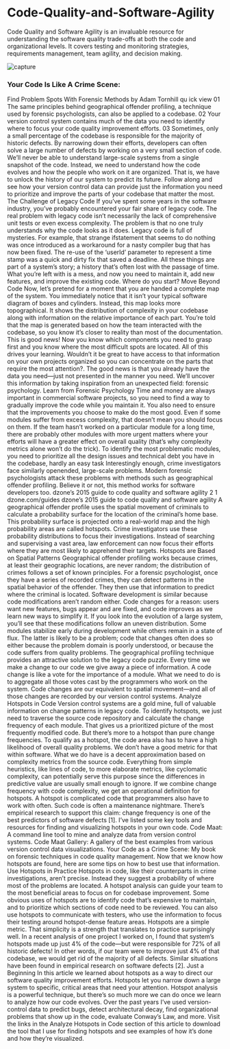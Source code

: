 # Code-Quality-and-Software-Agility
Code Quality and Software Agility is an invaluable resource for understanding the software quality trade-offs at both the code and organizational levels. It covers testing and monitoring strategies, requirements management, team agility, and decision making.

![capture](https://cloud.githubusercontent.com/assets/23619819/24940296/3d38b8fa-1f10-11e7-9ae3-49b0751b390c.PNG)
### Your Code Is Like A Crime Scene:
Find Problem Spots With
Forensic Methods
by Adam Tornhill
qu ick view
01
The same principles behind geographical
offender profiling, a technique used by
forensic psychologists, can also be applied
to a codebase.
02
Your version control system contains
much of the data you need to identify
where to focus your code quality
improvement efforts.
03
Sometimes, only a small percentage
of the codebase is responsible for the
majority of historic defects. By narrowing
down their efforts, developers can often
solve a large number of defects by
working on a very small section of code.
We’ll never be able to understand large-scale
systems from a single snapshot of the code. Instead,
we need to understand how the code evolves and
how the people who work on it are organized. That
is, we have to unlock the history of our system
to predict its future. Follow along and see how
your version control data can provide just the
information you need to prioritize and improve the
parts of your codebase that matter the most.
The Challenge of Legacy Code
If you’ve spent some years in the software industry, you’ve probably
encountered your fair share of legacy code. The real problem
with legacy code isn’t necessarily the lack of comprehensive unit
tests or even excess complexity. The problem is that no one truly
understands why the code looks as it does.
Legacy code is full of mysteries. For example, that strange ifstatement
that seems to do nothing was once introduced as a
workaround for a nasty compiler bug that has now been fixed. The
re-use of the ‘userId’ parameter to represent a time stamp was a
quick and dirty fix that saved a deadline.
All these things are part of a system’s story; a history that’s often
lost with the passage of time. What you’re left with is a mess, and
now you need to maintain it, add new features, and improve the
existing code. Where do you start?
Move Beyond Code
Now, let’s pretend for a moment that you are handed a complete
map of the system. You immediately notice that it isn’t your typical
software diagram of boxes and cylinders. Instead, this map looks
more topographical. It shows the distribution of complexity in your
codebase along with information on the relative importance of
each part. You’re told that the map is generated based on how the
team interacted with the codebase, so you know it’s closer to reality
than most of the documentation. This is good news! Now you know
which components you need to grasp first and you know where the
most difficult spots are located. All of this drives your learning.
Wouldn’t it be great to have access to that information on your own
projects organized so you can concentrate on the parts that require
the most attention?. The good news is that you already have the
data you need—just not presented in the manner you need. We’ll
uncover this information by taking inspiration from an unexpected
field: forensic psychology.
Learn from Forensic Psychology
Time and money are always important in commercial software
projects, so you need to find a way to gradually improve the
code while you maintain it. You also need to ensure that the
improvements you choose to make do the most good. Even if some
modules suffer from excess complexity, that doesn’t mean you
should focus on them. If the team hasn’t worked on a particular
module for a long time, there are probably other modules with
more urgent matters where your efforts will have a greater effect
on overall quality (that’s why complexity metrics alone won’t do
the trick). To identify the most problematic modules, you need to
prioritize all the design issues and technical debt you have in the
codebase, hardly an easy task
Interestingly enough, crime investigators face similarly openended,
large-scale problems. Modern forensic psychologists attack
these problems with methods such as geographical offender
profiling. Believe it or not, this method works for software
developers too.
dzone’s 2015 guide to code quality and software agility 2 1
dzone.com/guides dzone’s 2015 guide to code quality and software agility
A geographical offender profile uses the spatial movement of
criminals to calculate a probability surface for the location of the
criminal’s home base. This probability surface is projected onto a
real-world map and the high probability areas are called hotspots.
Crime investigators use these probability distributions to focus their
investigations. Instead of searching and supervising a vast area, law
enforcement can now focus their efforts where they are most likely
to apprehend their targets.
Hotspots are Based on Spatial Patterns
Geographical offender profiling works because crimes, at least their
geographic locations, are never random; the distribution of crimes
follows a set of known principles. For a forensic psychologist, once
they have a series of recorded crimes, they can detect patterns in the
spatial behavior of the offender. They then use that information to
predict where the criminal is located.
Software development is similar because code modifications aren’t
random either. Code changes for a reason: users want new features,
bugs appear and are fixed, and code improves as we learn new ways
to simplify it.
If you look into the evolution of a large system, you’ll see that
these modifications follow an uneven distribution. Some modules
stabilize early during development while others remain in a state
of flux. The latter is likely to be a problem; code that changes often
does so either because the problem domain is poorly understood, or
because the code suffers from quality problems.
The geographical profiling technique provides an attractive solution
to the legacy code puzzle. Every time we make a change to our code
we give away a piece of information. A code change is like a vote for
the importance of a module. What we need to do is to aggregate all
those votes cast by the programmers who work on the system. Code
changes are our equivalent to spatial movement—and all of those
changes are recorded by our version control systems.
Analyze Hotspots in Code
Version control systems are a gold mine, full of valuable
information on change patterns in legacy code. To identify hotspots,
we just need to traverse the source code repository and calculate the
change frequency of each module. That gives us a prioritized picture
of the most frequently modified code.
But there’s more to a hotspot than pure change frequencies. To
qualify as a hotspot, the code area also has to have a high likelihood
of overall quality problems. We don’t have a good metric for that
within software. What we do have is a decent approximation based
on complexity metrics from the source code. Everything from
simple heuristics, like lines of code, to more elaborate metrics, like
cyclomatic complexity, can potentially serve this purpose since the
differences in predictive value are usually small enough to ignore.
If we combine change frequency with code complexity, we get
an operational definition for hotspots. A hotspot is complicated
code that programmers also have to work with often. Such code
is often a maintenance nightmare. There’s empirical research to
support this claim: change frequency is one of the best predictors
of software defects [1].
I’ve listed some key tools and resources for finding and visualizing
hotspots in your own code.
Code Maat: A command line tool to mine and analyze data
from version control systems.
Code Maat Gallery: A gallery of the best examples from
various version control data visualizations.
Your Code as a Crime Scene: My book on forensic techniques
in code quality management.
Now that we know how hotspots are found, here are some tips on
how to best use that information.
Use Hotspots in Practice
Hotspots in code, like their counterparts in crime investigations,
aren’t precise. Instead they suggest a probability of where most of
the problems are located. A hotspot analysis can guide your team
to the most beneficial areas to focus on for codebase improvement.
Some obvious uses of hotspots are to identify code that’s expensive
to maintain, and to prioritize which sections of code need to be
reviewed. You can also use hotspots to communicate with testers,
who use the information to focus their testing around hotspot-dense
feature areas.
Hotspots are a simple metric. That simplicity is a strength that
translates to practice surprisingly well. In a recent analysis of one
project I worked on, I found that system’s hotspots made up just 4%
of the code—but were responsible for 72% of all historic defects! In
other words, if our team were to improve just 4% of that codebase,
we would get rid of the majority of all defects. Similar situations
have been found in empirical research on software defects [2].
Just a Beginning
In this article we learned about hotspots as a way to direct our
software quality improvement efforts. Hotspots let you narrow down
a large system to specific, critical areas that need your attention.
Hotspot analysis is a powerful technique, but there’s so much more
we can do once we learn to analyze how our code evolves. Over
the past years I’ve used version-control data to predict bugs, detect
architectural decay, find organizational problems that show up in
the code, evaluate Conway’s Law, and more. Visit the links in the
Analyze Hotspots in Code section of this article to download the tool
that I use for finding hotspots and see examples of how it’s done and
how they’re visualized.
